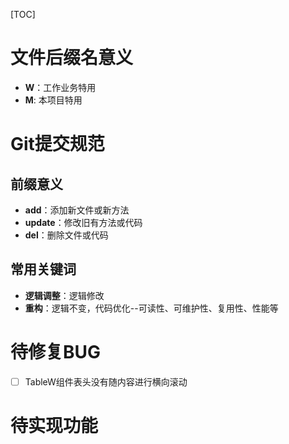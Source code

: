 [TOC]

# 文件后缀名意义
- **W**：工作业务特用
- **M**: 本项目特用

# Git提交规范
## 前缀意义
- **add**：添加新文件或新方法
- **update**：修改旧有方法或代码
- **del**：删除文件或代码
## 常用关键词
- **逻辑调整**：逻辑修改
- **重构**：逻辑不变，代码优化--可读性、可维护性、复用性、性能等

# 待修复BUG
- [ ] TableW组件表头没有随内容进行横向滚动

# 待实现功能